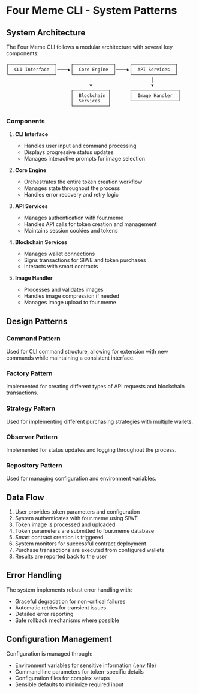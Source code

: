 # Four Meme CLI - System Patterns

## System Architecture

The Four Meme CLI follows a modular architecture with several key components:

```
┌─────────────────┐     ┌───────────────┐     ┌────────────────┐
│  CLI Interface  │────▶│  Core Engine  │────▶│  API Services  │
└─────────────────┘     └───────────────┘     └────────────────┘
                               │                      │
                               ▼                      ▼
                        ┌─────────────┐       ┌─────────────────┐
                        │  Blockchain │       │  Image Handler  │
                        │  Services   │       └─────────────────┘
                        └─────────────┘
```

### Components

1. **CLI Interface**

   - Handles user input and command processing
   - Displays progressive status updates
   - Manages interactive prompts for image selection

2. **Core Engine**

   - Orchestrates the entire token creation workflow
   - Manages state throughout the process
   - Handles error recovery and retry logic

3. **API Services**

   - Manages authentication with four.meme
   - Handles API calls for token creation and management
   - Maintains session cookies and tokens

4. **Blockchain Services**

   - Manages wallet connections
   - Signs transactions for SIWE and token purchases
   - Interacts with smart contracts

5. **Image Handler**
   - Processes and validates images
   - Handles image compression if needed
   - Manages image upload to four.meme

## Design Patterns

### Command Pattern

Used for CLI command structure, allowing for extension with new commands while maintaining a consistent interface.

### Factory Pattern

Implemented for creating different types of API requests and blockchain transactions.

### Strategy Pattern

Used for implementing different purchasing strategies with multiple wallets.

### Observer Pattern

Implemented for status updates and logging throughout the process.

### Repository Pattern

Used for managing configuration and environment variables.

## Data Flow

1. User provides token parameters and configuration
2. System authenticates with four.meme using SIWE
3. Token image is processed and uploaded
4. Token parameters are submitted to four.meme database
5. Smart contract creation is triggered
6. System monitors for successful contract deployment
7. Purchase transactions are executed from configured wallets
8. Results are reported back to the user

## Error Handling

The system implements robust error handling with:

- Graceful degradation for non-critical failures
- Automatic retries for transient issues
- Detailed error reporting
- Safe rollback mechanisms where possible

## Configuration Management

Configuration is managed through:

- Environment variables for sensitive information (.env file)
- Command line parameters for token-specific details
- Configuration files for complex setups
- Sensible defaults to minimize required input
